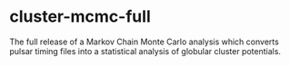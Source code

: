 # cluster-mcmc-full
The full release of a Markov Chain Monte Carlo analysis which converts pulsar timing files into a statistical analysis of globular cluster potentials.
